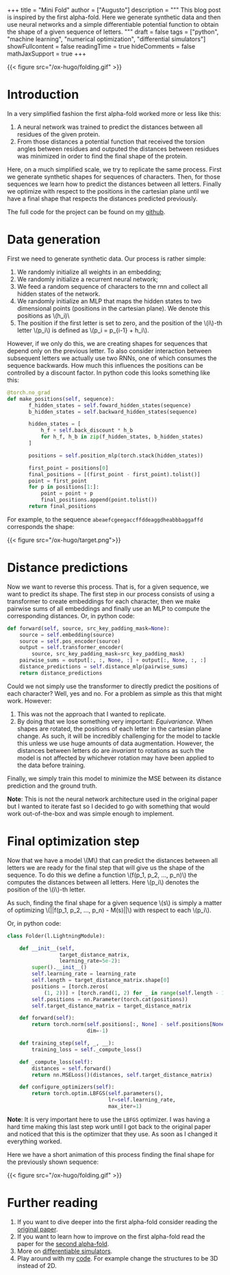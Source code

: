 +++
title = "Mini Fold"
author = ["Augusto"]
description = """
  This blog post is inspired by the first alpha-fold. Here we generate synthetic
  data and then use neural networks and a simple differentiable potential
  function to obtain the shape of a given sequence of letters.
  """
draft = false
tags = ["python", "machine learning", "numerical optimization", "differential simulators"]
showFullcontent = false
readingTime = true
hideComments = false
mathJaxSupport = true
+++

{{< figure src="/ox-hugo/folding.gif" >}}


# Introduction

In a very simplified fashion the first alpha-fold worked more or less like this:

1. A neural network was trained to predict the distances between all residues of
   the given protein.
2. From those distances a potential function that received the torsion angles
   between residues and outputed the distances between residues was minimized in
   order to find the final shape of the protein.
   
Here, on a much simplified scale, we try to replicate the same process. First we
generate synthetic shapes for sequences of characters. Then, for those sequences
we learn how to predict the distances between all letters. Finally we optimize
with respect to the positions in the cartesian plane until we have a final shape
that respects the distances predicted previously.

The full code for the project can be found on my [github](https://github.com/AugustoPeres/Mini-fold).

# Data generation

First we need to generate synthetic data. Our process is rather simple:

1. We randomly initialize all weights in an embedding;
2. We randomly initialize a recurrent neural network;
3. We feed a random sequence of characters to the rnn and collect all hidden
   states of the network.
4. We randomly initialize an MLP that maps the hidden states to two dimensional
   points (positions in the cartesian plane). We denote this positions as \\(h_i)\\
5. The position if the first letter is set to zero, and the position of the
   \\(i\\)-th letter \\(p_i\\) is defined as \\(p_i = p_{i-1} + h_i\\).
   

However, if we only do this, we are creating shapes for sequences that depend
only on the previous letter. To also consider interaction between subsequent
letters we actually use two RNNs, one of which consumes the sequence
backwards. How much this influences the positions can be controlled by a
discount factor. In python code this looks something like this:


```python
@torch.no_grad
def make_positions(self, sequence):
       f_hidden_states = self.foward_hidden_states(sequence)
       b_hidden_states = self.backward_hidden_states(sequence)

       hidden_states = [
           h_f + self.back_discount * h_b
           for h_f, h_b in zip(f_hidden_states, b_hidden_states)
       ]

       positions = self.position_mlp(torch.stack(hidden_states))

       first_point = positions[0]
       final_positions = [(first_point - first_point).tolist()]
       point = first_point
       for p in positions[1:]:
           point = point + p
           final_positions.append(point.tolist())
       return final_positions
```

For example, to the sequence `abeaefcgeegaccffddeaggdheabbbaggaffd` corresponds
the shape:

{{< figure src="/ox-hugo/target.png">}}

# Distance predictions

Now we want to reverse this process. That is, for a given sequence, we want to
predict its shape. The first step in our process consists of using a transformer
to create embeddings for each character, then we make pairwise sums of all
embeddings and finally use an MLP to compute the corresponding distances. Or, in
python code:

```python
def forward(self, source, src_key_padding_mask=None):
    source = self.embedding(source)
    source = self.pos_encoder(source)
    output = self.transformer_encoder(
        source, src_key_padding_mask=src_key_padding_mask)
    pairwise_sums = output[:, :, None, :] + output[:, None, :, :]
    distance_predictions = self.distance_mlp(pairwise_sums)
    return distance_predictions
```

Could we not simply use the transformer to directly predict the positions of
each character? Well, yes and no. For a problem as simple as this that might
work. However:

1. This was not the approach that I wanted to replicate.
2. By doing that we lose something very important: _Equivariance_. When shapes
   are rotated, the positions of each letter in the cartesian plane change. As
   such, it will be incredibly challenging for the model to tackle this unless
   we use huge amounts of data augmentation. However, the distances between
   letters do are _invariant_ to rotations as such the model is not affected by
   whichever rotation may have been applied to the data before training.
   
Finally, we simply train this model to minimize the MSE between its distance
prediction and the ground truth.

**Note**: This is not the neural network architecture used in the original paper
but I wanted to iterate fast so I decided to go with something that would work
out-of-the-box and was simple enough to implement.

# Final optimization step

Now that we have a model \\(M\\) that can predict the distances between all
letters we are ready for the final step that will give us the shape of the
sequence. To do this we define a function \\(f(p_1, p_2, ..., p_n)\\) the
computes the distances between all letters. Here \\(p_i\\) denotes the position
of the \\(i\\)-th letter.

As such, finding the final shape for a given sequence \\(s\\) is simply a matter
of optimizing \\(||f(p_1, p_2, ..., p_n) - M(s)||\\) with respect to each
\\(p_i\\).

Or, in python code:

```python
class Folder(l.LightningModule):

    def __init__(self,
                 target_distance_matrix,
                 learning_rate=5e-2):
        super().__init__()
        self.learning_rate = learning_rate
        self.length = target_distance_matrix.shape[0]
        positions = [torch.zeros(
            (1, 2))] + [torch.rand(1, 2) for _ in range(self.length - 1)]
        self.positions = nn.Parameter(torch.cat(positions))
        self.target_distance_matrix = target_distance_matrix

    def forward(self):
        return torch.norm(self.positions[:, None] - self.positions[None, :],
                          dim=-1)

    def training_step(self, _, __):
        training_loss = self._compute_loss()

    def _compute_loss(self):
        distances = self.forward()
        return nn.MSELoss()(distances, self.target_distance_matrix)

    def configure_optimizers(self):
        return torch.optim.LBFGS(self.parameters(),
                                 lr=self.learning_rate,
                                 max_iter=1)
```

**Note**: It is very important here to use the `LBFGS` optimizer. I was having a
hard time making this last step work until I got back to the original paper and
noticed that this is the optimizer that they use. As soon as I changed it
everything worked.

Here we have a short animation of this process finding the final shape for the
previously shown sequence:

{{< figure src="/ox-hugo/folding.gif" >}}

# Further reading

1. If you want to dive deeper into the first alpha-fold consider reading the
   [original
   paper](https://discovery.ucl.ac.uk/id/eprint/10089234/1/343019_3_art_0_py4t4l_convrt.pdf).
2. If you want to learn how to improve on the first alpha-fold read the paper
   for the [second
   alpha-fold](https://www.nature.com/articles/s41586-021-03819-2).
3. More on [differentiable simulators](https://arxiv.org/abs/2407.05560).
4. Play around with my [code](https://github.com/AugustoPeres/Mini-fold). For
   example change the structures to be 3D instead of 2D.
